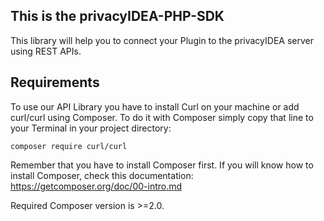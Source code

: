 ## This is the privacyIDEA-PHP-SDK

This library will help you to connect your Plugin to the privacyIDEA server using REST APIs.

## Requirements

To use our API Library you have to install Curl on your machine or add curl/curl using Composer. 
To do it with Composer simply copy that line to your Terminal in your project directory:

`composer require curl/curl`

Remember that you have to install Composer first. If you will know how to install Composer, check this documentation:
https://getcomposer.org/doc/00-intro.md

Required Composer version is >=2.0.
